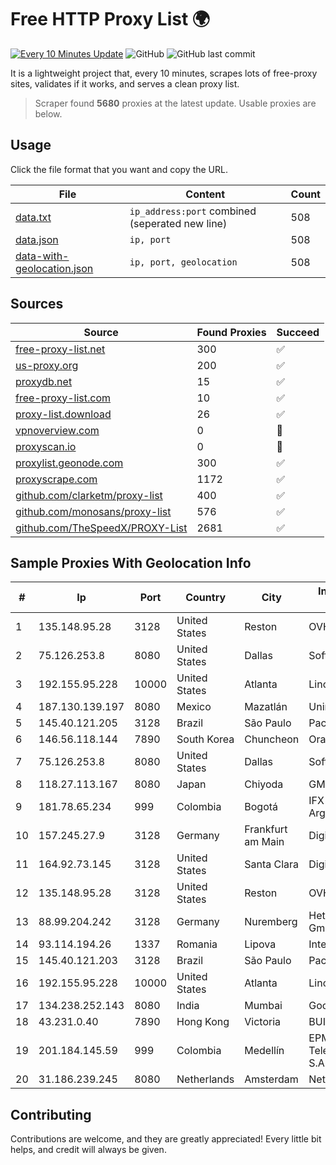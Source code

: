 
# Free HTTP Proxy List 🌍

[![Every 10 Minutes Update](https://github.com/mertguvencli/http-proxy-list/actions/workflows/main.yml/badge.svg?branch=main)](https://github.com/mertguvencli/http-proxy-list/actions/workflows/main.yml)
![GitHub](https://img.shields.io/github/license/mertguvencli/http-proxy-list)
![GitHub last commit](https://img.shields.io/github/last-commit/mertguvencli/http-proxy-list)

It is a lightweight project that, every 10 minutes, scrapes lots of free-proxy sites, validates if it works, and serves a clean proxy list.


> Scraper found **5680** proxies at the latest update. Usable proxies are below.

## Usage

Click the file format that you want and copy the URL.


|File|Content|Count|
|----|-------|-----|
|[data.txt](https://raw.githubusercontent.com/mertguvencli/http-proxy-list/main/proxy-list/data.txt)|`ip_address:port` combined (seperated new line)|508|
|[data.json](https://raw.githubusercontent.com/mertguvencli/http-proxy-list/main/proxy-list/data.json)|`ip, port`|508|
|[data-with-geolocation.json](https://raw.githubusercontent.com/mertguvencli/http-proxy-list/main/proxy-list/data-with-geolocation.json)|`ip, port, geolocation`|508|

## Sources

|Source|Found Proxies|Succeed|
|------|-------------|-------|
|[free-proxy-list.net](https://free-proxy-list.net)|300|✅|
|[us-proxy.org](https://www.us-proxy.org)|200|✅|
|[proxydb.net](http://proxydb.net)|15|✅|
|[free-proxy-list.com](https://free-proxy-list.com/?page=&port=&type%5B%5D=http&type%5B%5D=https&up_time=0&search=Search)|10|✅|
|[proxy-list.download](https://www.proxy-list.download/HTTP)|26|✅|
|[vpnoverview.com](https://vpnoverview.com/privacy/anonymous-browsing/free-proxy-servers)|0|🚫|
|[proxyscan.io](https://www.proxyscan.io)|0|🚫|
|[proxylist.geonode.com](https://proxylist.geonode.com/api/proxy-list?limit=300&page=1&sort_by=lastChecked&sort_type=desc&protocols=http,https)|300|✅|
|[proxyscrape.com](https://api.proxyscrape.com/v2/?request=displayproxies&protocol=http&timeout=10000&country=all&ssl=all&anonymity=all)|1172|✅|
|[github.com/clarketm/proxy-list](https://raw.githubusercontent.com/clarketm/proxy-list/master/proxy-list-raw.txt)|400|✅|
|[github.com/monosans/proxy-list](https://raw.githubusercontent.com/monosans/proxy-list/main/proxies/http.txt)|576|✅|
|[github.com/TheSpeedX/PROXY-List](https://raw.githubusercontent.com/TheSpeedX/PROXY-List/master/http.txt)|2681|✅|


## Sample Proxies With Geolocation Info

|#|Ip|Port|Country|City|Internet Service Provider|
|-|--|----|-------|----|-------------------------|
|1|135.148.95.28|3128|United States|Reston|OVH SAS|
|2|75.126.253.8|8080|United States|Dallas|SoftLayer|
|3|192.155.95.228|10000|United States|Atlanta|Linode, LLC|
|4|187.130.139.197|8080|Mexico|Mazatlán|Uninet S.A. de C.V.|
|5|145.40.121.205|3128|Brazil|São Paulo|Packet Host, Inc.|
|6|146.56.118.144|7890|South Korea|Chuncheon|Oracle Corporation|
|7|75.126.253.8|8080|United States|Dallas|SoftLayer|
|8|118.27.113.167|8080|Japan|Chiyoda|GMO Internet, Inc.|
|9|181.78.65.234|999|Colombia|Bogotá|IFX Networks Argentina S.R.L|
|10|157.245.27.9|3128|Germany|Frankfurt am Main|DigitalOcean, LLC|
|11|164.92.73.145|3128|United States|Santa Clara|DigitalOcean, LLC|
|12|135.148.95.28|3128|United States|Reston|OVH SAS|
|13|88.99.204.242|3128|Germany|Nuremberg|Hetzner Online GmbH|
|14|93.114.194.26|1337|Romania|Lipova|Interkvm Host SRL|
|15|145.40.121.203|3128|Brazil|São Paulo|Packet Host, Inc.|
|16|192.155.95.228|10000|United States|Atlanta|Linode, LLC|
|17|134.238.252.143|8080|India|Mumbai|Google LLC|
|18|43.231.0.40|7890|Hong Kong|Victoria|BUILDCLOUD|
|19|201.184.145.59|999|Colombia|Medellín|EPM Telecomunicaciones S.A. E.S.P.|
|20|31.186.239.245|8080|Netherlands|Amsterdam|NetSkope Inc|



## Contributing

Contributions are welcome, and they are greatly appreciated! Every
little bit helps, and credit will always be given.

